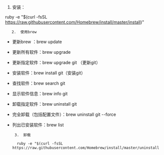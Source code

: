 1. 安装：

  ruby -e "$(curl -fsSL https://raw.githubusercontent.com/Homebrew/install/master/install)"

       2.  使用brew

- 更新brew  ：brew update

- 更新所有软件：brew upgrade

- 更新指定软件：brew upgrade git （更新git）

- 安装软件：brew install git（安装git）

- 查找软件：brew search git

- 显示软件信息：brew info git

- 卸载指定软件：brew uninstall git

- 完全卸载（包括配置文件）：brew uninstall git --force

- 列出已安装软件：brew list

       3.  卸载

        ruby -e "$(curl -fsSL https://raw.githubusercontent.com/Homebrew/install/master/uninstall)"

















